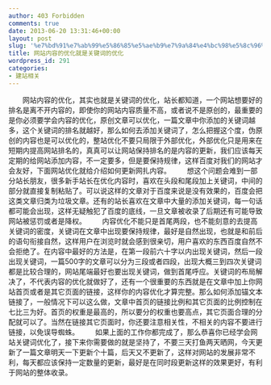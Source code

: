 ```yaml
---
author: 403 Forbidden
comments: true
date: 2013-06-20 13:31:46+00:00
layout: post
slug: '%e7%bd%91%e7%ab%99%e5%86%85%e5%ae%b9%e7%9a%84%e4%bc%98%e5%8c%96%e5%b0%b1%e6%98%af%e5%85%b3%e9%94%ae%e8%af%8d%e7%9a%84%e4%bc%98%e5%8c%96'
title: 网站内容的优化就是关键词的优化
wordpress_id: 291
categories:
- 建站相关
---
```

　　网站内容的优化，其实也就是关键词的优化，站长都知道，一个网站想要好的排名是离不开内容的，即使你的网站内容质量不高，或者说不是原创的，最重要的是你必须要学会内容的优化，原创文章可以优化，一篇文章中你添加的关键词越多，这个关键词的排名就越好，那么如何去添加关键词了，怎么把握这个度，伪原创的内容也是可以优化的，整站优化不要只局限于外部优化，外部优化只是用来在短期内提高网站排名的，真真可以让网站保持排名的是内容的更新，我们应该每天定期的给网站添加内容，不一定要多，但是要保持规律，这样百度对我们的网站才会友好，下面网站优化就给介绍如何更新网扎内容。
　　想这个问题会难到一部分站长朋友，很多新手站长在优化内容时，喜欢在头段和尾段加上关键词，中间的部分就直接复制粘贴了。可以说这样的文章对于百度来说是没有效果的，百度会把这类文章归类为垃圾文章。还有的站长喜欢在文章中大量的添加关键词，每一句话都可能会出现，这样无疑触犯了百度的底线，一旦文章被收录了后期还有可能导致网站被惩罚或者是降权。
　　内容优化不能只是首尾两段，也不能刻意的去提高关键词的密度，关键词在文章中出现要保持规律，最好是自然出现，也就是和前后的语句衔接自然，这样用户在浏览时就会感到很亲切，用户喜欢的东西百度自然不会拒绝了。在内容中最好的方法是，在第一段前六十字以内出现关键词，然后一段出现关键词，一篇500字的文章可以分为三段或者四段，出现大概三到四次关键词都是比较合理的，网站尾端最好也要出现关键词，做到首尾呼应。关键词的布局解决了，不代表内容的优化就做好了，还有一个很重要的东西就是在文章中加上你网站首页或者是其它页面的链接，这样你的内容优化才算完整。那么如何添加锚文本链接了，一般情况下可以这么做，文章中首页的链接比例和其它页面的比例控制在七比三为好。首页的权重是最高的，所以要分的权重也要高点，其它页面合理的分配就可以了。当然在链接其它页面时，你还要注意相关性，不相关的内容不要进行链接，以免误导蜘蛛。
　　如果上面的工作你都完成了，那么恭喜你已经学会网站关键词优化了，接下来你需要做的就是坚持了，不要三天打鱼两天晒网，今天更新了一篇文章明天一下更新个十篇，后天又不更新了，这样对网站的发展非常不利，每天都应该保持一定数量的更新，最好是在同时段更新这样的效果更好，有利于网站的整体收录。
